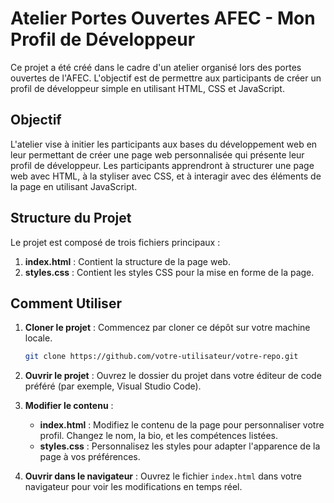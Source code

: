 # Atelier Portes Ouvertes AFEC - Mon Profil de Développeur

Ce projet a été créé dans le cadre d'un atelier organisé lors des portes ouvertes de l'AFEC. L'objectif est de permettre aux participants de créer un profil de développeur simple en utilisant HTML, CSS et JavaScript.

## Objectif

L'atelier vise à initier les participants aux bases du développement web en leur permettant de créer une page web personnalisée qui présente leur profil de développeur. Les participants apprendront à structurer une page web avec HTML, à la styliser avec CSS, et à interagir avec des éléments de la page en utilisant JavaScript.

## Structure du Projet

Le projet est composé de trois fichiers principaux :

1. **index.html** : Contient la structure de la page web.
2. **styles.css** : Contient les styles CSS pour la mise en forme de la page.

## Comment Utiliser

1. **Cloner le projet** : Commencez par cloner ce dépôt sur votre machine locale.
   ```bash
   git clone https://github.com/votre-utilisateur/votre-repo.git

2. **Ouvrir le projet** : Ouvrez le dossier du projet dans votre éditeur de code préféré (par exemple, Visual Studio Code).

3. **Modifier le contenu** :
   - **index.html** : Modifiez le contenu de la page pour personnaliser votre profil. Changez le nom, la bio, et les compétences listées.
   - **styles.css** : Personnalisez les styles pour adapter l'apparence de la page à vos préférences.

4. **Ouvrir dans le navigateur** : Ouvrez le fichier `index.html` dans votre navigateur pour voir les modifications en temps réel.
